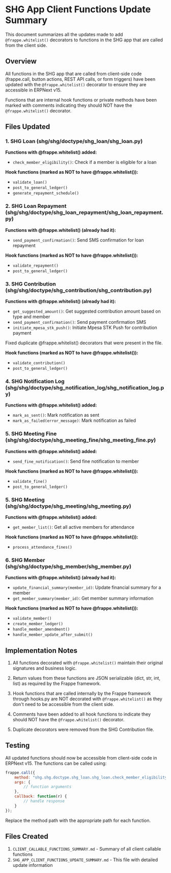 # SHG App Client Functions Update Summary

This document summarizes all the updates made to add `@frappe.whitelist()` decorators to functions in the SHG app that are called from the client side.

## Overview

All functions in the SHG app that are called from client-side code (frappe.call, button actions, REST API calls, or form triggers) have been updated with the `@frappe.whitelist()` decorator to ensure they are accessible in ERPNext v15.

Functions that are internal hook functions or private methods have been marked with comments indicating they should NOT have the `@frappe.whitelist()` decorator.

## Files Updated

### 1. SHG Loan (shg/shg/doctype/shg_loan/shg_loan.py)

**Functions with @frappe.whitelist() added:**
- `check_member_eligibility()`: Check if a member is eligible for a loan

**Hook functions (marked as NOT to have @frappe.whitelist()):**
- `validate_loan()`
- `post_to_general_ledger()`
- `generate_repayment_schedule()`

### 2. SHG Loan Repayment (shg/shg/doctype/shg_loan_repayment/shg_loan_repayment.py)

**Functions with @frappe.whitelist() (already had it):**
- `send_payment_confirmation()`: Send SMS confirmation for loan repayment

**Hook functions (marked as NOT to have @frappe.whitelist()):**
- `validate_repayment()`
- `post_to_general_ledger()`

### 3. SHG Contribution (shg/shg/doctype/shg_contribution/shg_contribution.py)

**Functions with @frappe.whitelist() (already had it):**
- `get_suggested_amount()`: Get suggested contribution amount based on type and member
- `send_payment_confirmation()`: Send payment confirmation SMS
- `initiate_mpesa_stk_push()`: Initiate Mpesa STK Push for contribution payment

Fixed duplicate @frappe.whitelist() decorators that were present in the file.

**Hook functions (marked as NOT to have @frappe.whitelist()):**
- `validate_contribution()`
- `post_to_general_ledger()`

### 4. SHG Notification Log (shg/shg/doctype/shg_notification_log/shg_notification_log.py)

**Functions with @frappe.whitelist() added:**
- `mark_as_sent()`: Mark notification as sent
- `mark_as_failed(error_message)`: Mark notification as failed

### 5. SHG Meeting Fine (shg/shg/doctype/shg_meeting_fine/shg_meeting_fine.py)

**Functions with @frappe.whitelist() added:**
- `send_fine_notification()`: Send fine notification to member

**Hook functions (marked as NOT to have @frappe.whitelist()):**
- `validate_fine()`
- `post_to_general_ledger()`

### 5. SHG Meeting (shg/shg/doctype/shg_meeting/shg_meeting.py)

**Functions with @frappe.whitelist() added:**
- `get_member_list()`: Get all active members for attendance

**Hook functions (marked as NOT to have @frappe.whitelist()):**
- `process_attendance_fines()`

### 6. SHG Member (shg/shg/doctype/shg_member/shg_member.py)

**Functions with @frappe.whitelist() (already had it):**
- `update_financial_summary(member_id)`: Update financial summary for a member
- `get_member_summary(member_id)`: Get member summary information

**Hook functions (marked as NOT to have @frappe.whitelist()):**
- `validate_member()`
- `create_member_ledger()`
- `handle_member_amendment()`
- `handle_member_update_after_submit()`

## Implementation Notes

1. All functions decorated with `@frappe.whitelist()` maintain their original signatures and business logic.

2. Return values from these functions are JSON serializable (dict, str, int, list) as required by the Frappe framework.

3. Hook functions that are called internally by the Frappe framework through hooks.py are NOT decorated with `@frappe.whitelist()` as they don't need to be accessible from the client side.

4. Comments have been added to all hook functions to indicate they should NOT have the `@frappe.whitelist()` decorator.

5. Duplicate decorators were removed from the SHG Contribution file.

## Testing

All updated functions should now be accessible from client-side code in ERPNext v15. The functions can be called using:

```javascript
frappe.call({
    method: "shg.shg.doctype.shg_loan.shg_loan.check_member_eligibility",
    args: {
        // function arguments
    },
    callback: function(r) {
        // handle response
    }
});
```

Replace the method path with the appropriate path for each function.

## Files Created

1. `CLIENT_CALLABLE_FUNCTIONS_SUMMARY.md` - Summary of all client callable functions
2. `SHG_APP_CLIENT_FUNCTIONS_UPDATE_SUMMARY.md` - This file with detailed update information